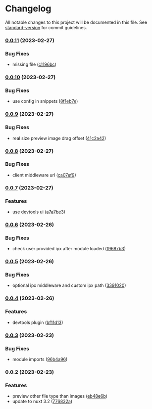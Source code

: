 # Changelog

All notable changes to this project will be documented in this file. See [standard-version](https://github.com/conventional-changelog/standard-version) for commit guidelines.

### [0.0.11](https://github.com/cssninjaStudio/nuxt-media-viewer/compare/v0.0.10...v0.0.11) (2023-02-27)


### Bug Fixes

* missing file ([c1196bc](https://github.com/cssninjaStudio/nuxt-media-viewer/commit/c1196bc37ec71b4feed38aa21177098ecf2d2e5c))

### [0.0.10](https://github.com/cssninjaStudio/nuxt-media-viewer/compare/v0.0.9...v0.0.10) (2023-02-27)


### Bug Fixes

* use config in snippets ([8f1eb7e](https://github.com/cssninjaStudio/nuxt-media-viewer/commit/8f1eb7e296f96ac16172497f63f954cebadd0db1))

### [0.0.9](https://github.com/cssninjaStudio/nuxt-media-viewer/compare/v0.0.8...v0.0.9) (2023-02-27)


### Bug Fixes

* real size preview image drag offset ([41c2a42](https://github.com/cssninjaStudio/nuxt-media-viewer/commit/41c2a426c6766f8d839330ab4390a82a831ffa0d))

### [0.0.8](https://github.com/cssninjaStudio/nuxt-media-viewer/compare/v0.0.7...v0.0.8) (2023-02-27)


### Bug Fixes

* client middleware url ([ca07ef9](https://github.com/cssninjaStudio/nuxt-media-viewer/commit/ca07ef92fbf36fdc50b39866c8efde169e758d9d))

### [0.0.7](https://github.com/cssninjaStudio/nuxt-media-viewer/compare/v0.0.6...v0.0.7) (2023-02-27)


### Features

* use devtools ui ([a7a7be3](https://github.com/cssninjaStudio/nuxt-media-viewer/commit/a7a7be3d8e28e15d80f8e7ee4ebb814ed8996c0c))

### [0.0.6](https://github.com/cssninjaStudio/nuxt-media-viewer/compare/v0.0.5...v0.0.6) (2023-02-26)


### Bug Fixes

* check user provided ipx after module loaded ([f9687b3](https://github.com/cssninjaStudio/nuxt-media-viewer/commit/f9687b341807b9922d60c5904f8d497c37c5d6fa))

### [0.0.5](https://github.com/cssninjaStudio/nuxt-media-viewer/compare/v0.0.4...v0.0.5) (2023-02-26)


### Bug Fixes

* optional ipx middleware and custom ipx path ([3391020](https://github.com/cssninjaStudio/nuxt-media-viewer/commit/339102054cea952da62f5f7f346f16dbd63fc466))

### [0.0.4](https://github.com/cssninjaStudio/nuxt-media-viewer/compare/v0.0.3...v0.0.4) (2023-02-26)


### Features

* devtools plugin ([bf11d13](https://github.com/cssninjaStudio/nuxt-media-viewer/commit/bf11d139cc4d902c063724f5f6dc44a239274a13))

### [0.0.3](https://github.com/cssninjaStudio/nuxt-media-viewer/compare/v0.0.2...v0.0.3) (2023-02-23)


### Bug Fixes

* module imports ([96b4a96](https://github.com/cssninjaStudio/nuxt-media-viewer/commit/96b4a96d889be42b2cfcc9215c7cef7999e835e2))

### 0.0.2 (2023-02-23)


### Features

* preview other file type than images ([eb48e6b](https://github.com/cssninjaStudio/nuxt-media-viewer/commit/eb48e6b99707197000225eccb3c000709c5d78c6))
* update to nuxt 3.2 ([776832a](https://github.com/cssninjaStudio/nuxt-media-viewer/commit/776832a6fae3d56d94f38784dec7ada49914c7f2))
